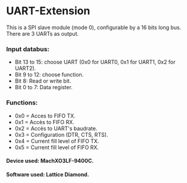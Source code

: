 # UART-Extension
This is a SPI slave module (mode 0), configurable by a 16 bits long bus. There are 3 UARTs as output.
### Input databus:
  - Bit 13 to 15: choose UART (0x0 for UART0, 0x1 for UART1, 0x2 for UART2).
  - Bit 9 to 12: choose function.
  - Bit 8: Read or write bit.
  - Bit 0 to 7: Data register.
    
### Functions:
  - 0x0 = Acces to FIFO TX.
  - 0x1 = Accès to FIFO RX.
  - 0x2 = Accès to UART's baudrate.
  - 0x3 = Configuration (DTR, CTS, RTS).
  - 0x4 = Current fill level of FIFO TX.
  - 0x5 = Current fill level of FIFO RX.

#### Device used: MachXO3LF-9400C.
#### Software used: Lattice Diamond.
